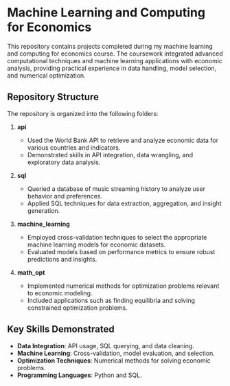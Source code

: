 # Machine Learning and Computing for Economics

This repository contains projects completed during my machine learning and computing for economics course. The coursework integrated advanced computational techniques and machine learning applications with economic analysis, providing practical experience in data handling, model selection, and numerical optimization.

## Repository Structure

The repository is organized into the following folders:

1. **api**

   - Used the World Bank API to retrieve and analyze economic data for various countries and indicators.
   - Demonstrated skills in API integration, data wrangling, and exploratory data analysis.

2. **sql**

   - Queried a database of music streaming history to analyze user behavior and preferences.
   - Applied SQL techniques for data extraction, aggregation, and insight generation.

3. **machine_learning**

   - Employed cross-validation techniques to select the appropriate machine learning models for economic datasets.
   - Evaluated models based on performance metrics to ensure robust predictions and insights.

4. **math_opt**

   - Implemented numerical methods for optimization problems relevant to economic modeling.
   - Included applications such as finding equilibria and solving constrained optimization problems.

## Key Skills Demonstrated

- **Data Integration**: API usage, SQL querying, and data cleaning.
- **Machine Learning**: Cross-validation, model evaluation, and selection.
- **Optimization Techniques**: Numerical methods for solving economic problems.
- **Programming Languages**: Python and SQL.
